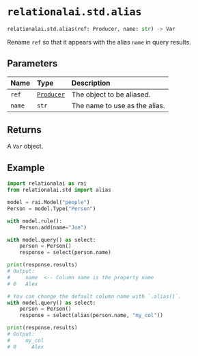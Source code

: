 # `relationalai.std.alias`

```python
relationalai.std.alias(ref: Producer, name: str) -> Var
```

Rename `ref` so that it appears with the alias `name` in query results.

## Parameters

| Name | Type | Description |
| :--- | :--- | :------ |
| `ref` | [`Producer`](../Producer/README.md) | The object to be aliased. |
| `name` | `str` | The name to use as the alias. |

## Returns

A `Var` object.

## Example

```python
import relationalai as rai
from relationalai.std import alias

model = rai.Model("people")
Person = model.Type("Person")

with model.rule():
    Person.add(name="Joe")

with model.query() as select:
    person = Person()
    response = select(person.name)

print(response.results)
# Output:
#     name  <-- Column name is the property name
# 0   Alex

# You can change the default column name with `.alias()`.
with model.query() as select:
    person = Person()
    response = select(alias(person.name, "my_col"))

print(response.results)
# Output:
#     my_col
# 0     Alex
```
